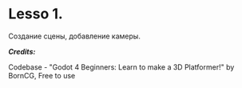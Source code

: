 # Lesso 1.
Создание сцены, добавление камеры.

***Credits:***

Codebase - "Godot 4 Beginners: Learn to make a 3D Platformer!" by BornCG, Free to use
